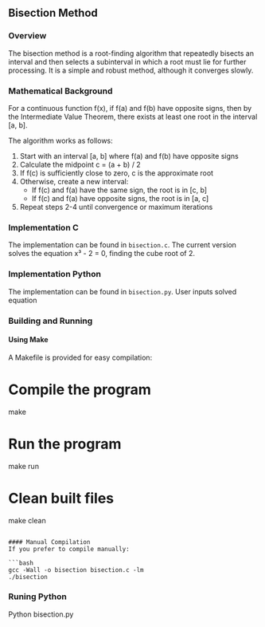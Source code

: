 
## Bisection Method

### Overview
The bisection method is a root-finding algorithm that repeatedly bisects an interval and then selects a subinterval in which a root must lie for further processing. It is a simple and robust method, although it converges slowly.

### Mathematical Background
For a continuous function f(x), if f(a) and f(b) have opposite signs, then by the Intermediate Value Theorem, there exists at least one root in the interval [a, b].

The algorithm works as follows:
1. Start with an interval [a, b] where f(a) and f(b) have opposite signs
2. Calculate the midpoint c = (a + b) / 2
3. If f(c) is sufficiently close to zero, c is the approximate root
4. Otherwise, create a new interval:
   - If f(c) and f(a) have the same sign, the root is in [c, b]
   - If f(c) and f(a) have opposite signs, the root is in [a, c]
5. Repeat steps 2-4 until convergence or maximum iterations

### Implementation C
The implementation can be found in `bisection.c`. The current version solves the equation x³ - 2 = 0, finding the cube root of 2.
### Implementation Python
The implementation can be found in `bisection.py`. User inputs solved equation

### Building and Running

#### Using Make
A Makefile is provided for easy compilation:
# Compile the program
make

# Run the program
make run

# Clean built files
make clean
```

#### Manual Compilation
If you prefer to compile manually:

```bash
gcc -Wall -o bisection bisection.c -lm
./bisection
```
### Runing Python
 Python bisection.py

